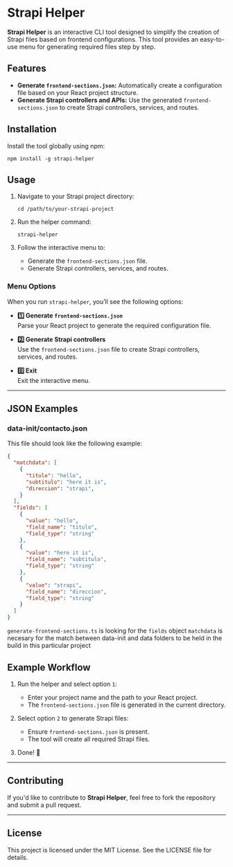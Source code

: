 
# Strapi Helper

**Strapi Helper** is an interactive CLI tool designed to simplify the creation of Strapi files based on frontend configurations. This tool provides an easy-to-use menu for generating required files step by step.

## Features

-   **Generate `frontend-sections.json`:** Automatically create a configuration file based on your React project structure.
-   **Generate Strapi controllers and APIs:** Use the generated `frontend-sections.json` to create Strapi controllers, services, and routes.

## Installation

Install the tool globally using npm:

`npm install -g strapi-helper` 

## Usage

1.  Navigate to your Strapi project directory:
    
    `cd /path/to/your-strapi-project` 
    
2.  Run the helper command:
    
    `strapi-helper` 
    
3.  Follow the interactive menu to:
    
    -   Generate the `frontend-sections.json` file.
    -   Generate Strapi controllers, services, and routes.

### Menu Options

When you run `strapi-helper`, you’ll see the following options:

-   **1️⃣ Generate `frontend-sections.json`**  
    Parse your React project to generate the required configuration file.
    
-   **2️⃣ Generate Strapi controllers**  
    Use the `frontend-sections.json` file to create Strapi controllers, services, and routes.
    
-   **0️⃣ Exit**  
    Exit the interactive menu.
    

----------


## JSON Examples

### data-init/contacto.json

This file should look like the following example:

```json
{
  "matchdata": [
    {
      "titulo": "hello",
      "subtitulo": "here it is",
      "direccion": "strapi",
    }
  ],
  "fields": [
    {
      "value": "hello",
      "field_name": "titulo",
      "field_type": "string"
    },
    {
      "value": "here it is",
      "field_name": "subtitulo",
      "field_type": "string"
    },
    {
      "value": "strapi",
      "field_name": "direccion",
      "field_type": "string"
    }
  ]
}

```

`generate-frontend-sections.ts` is looking for the `fields` object
`matchdata` is necesary for the match between data-init and data folders to be held in the build in this particular project

## Example Workflow

1.  Run the helper and select option `1`:
    
    -   Enter your project name and the path to your React project.
    -   The `frontend-sections.json` file is generated in the current directory.
2.  Select option `2` to generate Strapi files:
    
    -   Ensure `frontend-sections.json` is present.
    -   The tool will create all required Strapi files.
3.  Done! 🎉
    

----------

## Contributing

If you'd like to contribute to **Strapi Helper**, feel free to fork the repository and submit a pull request.

----------

## License

This project is licensed under the MIT License. See the LICENSE file for details.